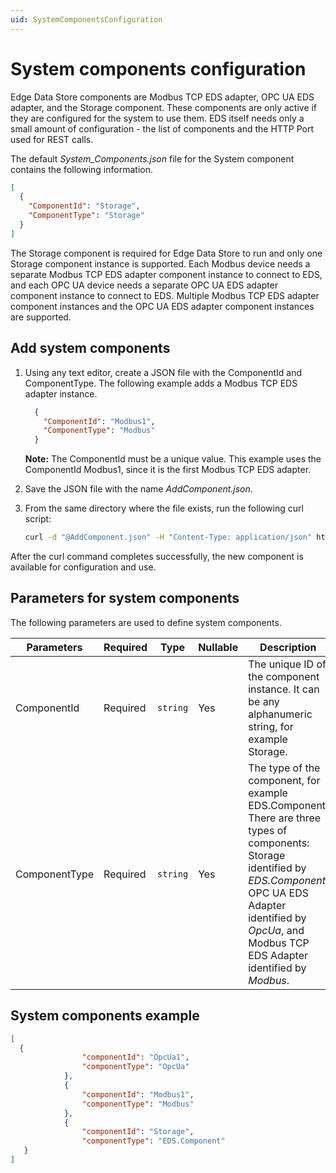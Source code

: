 ```yaml
---
uid: SystemComponentsConfiguration
---
```


# System components configuration

Edge Data Store components are Modbus TCP EDS adapter, OPC UA EDS adapter, and the Storage component. These components are only active if they are configured for the system to use them. EDS itself needs only a small amount of configuration - the list of components and the HTTP Port used for REST calls.

The default _System_Components.json_ file for the System component contains the following information. 
```json
[
  {
    "ComponentId": "Storage",
    "ComponentType": "Storage"
  }
]
```

The Storage component is required for Edge Data Store to run and only one Storage component instance is supported. Each Modbus device needs a separate Modbus TCP EDS adapter component instance to connect to EDS, and each OPC UA device needs a separate OPC UA EDS adapter component instance to connect to EDS. Multiple Modbus TCP EDS adapter component instances and the OPC UA EDS adapter component instances are supported.  

## Add system components

1. Using any text editor, create a JSON file with the ComponentId and ComponentType. The following example adds a Modbus TCP EDS adapter instance. 

    ```json
      {
        "ComponentId": "Modbus1",
        "ComponentType": "Modbus"
      }
    ```
   **Note:** The ComponentId must be a unique value. This example uses the ComponentId Modbus1, since it is the first Modbus TCP EDS adapter.

2. Save the JSON file with the name _AddComponent.json_. 
3. From the same directory where the file exists, run the following curl script:

    ```bash
    curl -d "@AddComponent.json" -H "Content-Type: application/json" http://localhost:5590/api/v1/configuration/system/components
    ```

After the curl command completes successfully, the new component is available for configuration and use.

## Parameters for system components

The following parameters are used to define system components.

| Parameters     | Required | Type    | Nullable | Description |
| -------------- | -------- | --------| ---------|-------------|
| ComponentId    | Required |`string` | Yes      | The unique ID of the component instance. It can be any alphanumeric string, for example Storage.|
| ComponentType  | Required |`string` | Yes      | The type of the component, for example EDS.Component. There are three types of components: Storage identified by _EDS.Component_, OPC UA EDS Adapter identified by _OpcUa_, and Modbus TCP EDS Adapter identified by _Modbus_. |

## System components example

```json
[
  {
                "componentId": "OpcUa1",
                "componentType": "OpcUa"
            },
            {
                "componentId": "Modbus1",
                "componentType": "Modbus"
            },
            {
                "componentId": "Storage",
                "componentType": "EDS.Component"
   }
]
```
